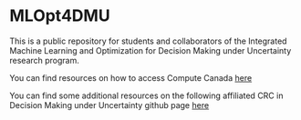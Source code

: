 # MLOpt4DMU

This is a public repository for students and collaborators of the Integrated Machine Learning and Optimization for Decision Making under Uncertainty research program.

You can find resources on how to access Compute Canada [here](./DigitalAlliance)

You can find some additional resources on the following affiliated CRC in Decision Making under Uncertainty github page [here](https://github.com/erickdelage/CRCDMU_public)
